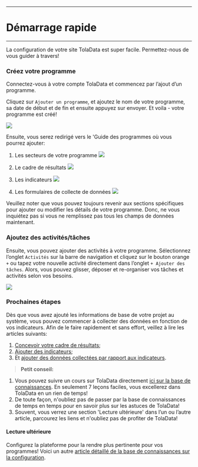 ****
# Démarrage rapide
---

La configuration de votre site TolaData est super facile. Permettez-nous de vous guider à travers!

### Créez votre programme

Connectez-vous à votre compte TolaData et commencez par l’ajout d’un programme.

Cliquez sur `Ajouter un programme`, et ajoutez le nom de votre programme, sa date de début et de fin et ensuite appuyez sur envoyer. Et voila - votre programme est créé!


![](/assets_en/add_program.PNG)

Ensuite, vous serez redirigé vers le 'Guide des programmes où vous pourrez ajouter:

1. Les secteurs de votre programme
![](/assets_en/sectors_guide.png)

2. Le cadre de résultats
![](/assets_en/RF_guide.png)
3. Les indicateurs
![](/assets_en/indicators_guide.png)
4. Les formulaires de collecte de données
![](/assets_en/form_guide.png)

Veuillez noter que vous pouvez toujours revenir aux sections spécifiques pour ajouter ou modifier les détails de votre programme. Donc, ne vous inquiétez pas si vous ne remplissez pas tous les champs de données maintenant.

### Ajoutez des activités/tâches

Ensuite, vous pouvez ajouter des activités à votre programme. Sélectionnez l’onglet `Activités` sur la barre de navigation et cliquez sur le bouton orange `+` ou tapez votre nouvelle activité directement dans l’onglet `+ Ajouter des tâches`. Alors, vous pouvez glisser, déposer et re-organiser vos tâches et activités selon vos besoins.

![](/assets_en/add_activities_quick_start.PNG)

### Prochaines étapes  

Dès que vous avez ajouté les informations de base de votre projet au système, vous pouvez commencer à collecter des données en fonction de vos indicateurs. Afin de le faire rapidement et sans effort, veillez à lire les articles suivants: 
1. [Concevoir votre cadre de résultats](https://help.toladata.com/fr/indicators/build-your-results-framework.html);
2. [Ajouter des indicateurs](https://help.toladata.com/fr/indicators/what-is-an-indicator/add-indicators.html); 
3. Et [ajouter des données collectées par rapport aux indicateurs](https://help.toladata.com/fr/indicators/what-is-an-indicator/add-collected-data.html).

> **Petit conseil:** 
1. Vous pouvez suivre un cours sur TolaData directement [ici sur la base de connaissances](https://help.toladata.com/fr/toladata-course/about-this-course.html). En seulement 7 leçons faciles, vous excellerez dans TolaData en un rien de temps!
2. De toute façon, n'oubliez pas de passer par la base de connaissances de temps en temps pour en savoir plus sur les astuces de TolaData!
3. Souvent, vous verrez une section 'Lecture ultérieure' dans l’un ou l’autre article, parcourez les liens et n'oubliez pas de profiter de TolaData!

#### Lecture ultérieure
Configurez la plateforme pour la rendre plus pertinente pour vos programmes! Voici un autre [article détaillé de la base de connaissances sur la configuration](https://help.toladata.com/fr/admin-console/configuration.html).




